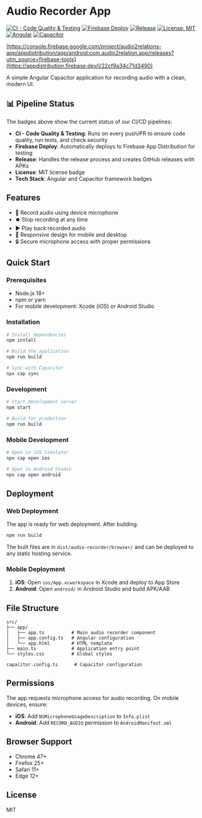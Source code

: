 # Audio Recorder App

[![CI - Code Quality & Testing](https://github.com/project-unga-bunga/audio2relations-web-client/workflows/CI%20-%20Code%20Quality%20%26%20Testing/badge.svg)](https://github.com/project-unga-bunga/audio2relations-web-client/actions/workflows/ci.yml)
[![Firebase Deploy](https://github.com/project-unga-bunga/audio2relations-web-client/workflows/Deploy%20to%20Firebase%20App%20Distribution/badge.svg)](https://github.com/project-unga-bunga/audio2relations-web-client/actions/workflows/firebase-deploy.yml)
[![Release](https://github.com/project-unga-bunga/audio2relations-web-client/workflows/Release/badge.svg)](https://github.com/project-unga-bunga/audio2relations-web-client/actions/workflows/release.yml)
[![License: MIT](https://img.shields.io/badge/License-MIT-yellow.svg)](https://opensource.org/licenses/MIT)
[![Angular](https://img.shields.io/badge/Angular-DD0031?style=flat&logo=angular&logoColor=white)](https://angular.io/)
[![Capacitor](https://img.shields.io/badge/Capacitor-119EFF?style=flat&logo=capacitor&logoColor=white)](https://capacitorjs.com/)

[https://console.firebase.google.com/project/audio2relations-app/appdistribution/app/android:com.audio2relation.app/releases?utm_source=firebase-tools](https://appdistribution.firebase.dev/i/22cf9a34c71d3490)


A simple Angular Capacitor application for recording audio with a clean, modern UI.

## 📊 Pipeline Status

The badges above show the current status of our CI/CD pipelines:

- **CI - Code Quality & Testing**: Runs on every push/PR to ensure code quality, run tests, and check security
- **Firebase Deploy**: Automatically deploys to Firebase App Distribution for testing
- **Release**: Handles the release process and creates GitHub releases with APKs
- **License**: MIT license badge
- **Tech Stack**: Angular and Capacitor framework badges

## Features

- 🎤 Record audio using device microphone
- ⏹️ Stop recording at any time
- ▶️ Play back recorded audio
- 📱 Responsive design for mobile and desktop
- 🔒 Secure microphone access with proper permissions

## Quick Start

### Prerequisites

- Node.js 18+ 
- npm or yarn
- For mobile development: Xcode (iOS) or Android Studio

### Installation

```bash
# Install dependencies
npm install

# Build the application
npm run build

# Sync with Capacitor
npx cap sync
```

### Development

```bash
# Start development server
npm start

# Build for production
npm run build
```

### Mobile Development

```bash
# Open in iOS Simulator
npx cap open ios

# Open in Android Studio
npx cap open android
```

## Deployment

### Web Deployment

The app is ready for web deployment. After building:

```bash
npm run build
```

The built files are in `dist/audio-recorder/browser/` and can be deployed to any static hosting service.

### Mobile Deployment

1. **iOS**: Open `ios/App.xcworkspace` in Xcode and deploy to App Store
2. **Android**: Open `android/` in Android Studio and build APK/AAB

## File Structure

```
src/
├── app/
│   ├── app.ts          # Main audio recorder component
│   ├── app.config.ts   # Angular configuration
│   └── app.html        # HTML template
├── main.ts             # Application entry point
└── styles.css          # Global styles

capacitor.config.ts      # Capacitor configuration
```

## Permissions

The app requests microphone access for audio recording. On mobile devices, ensure:

- **iOS**: Add `NSMicrophoneUsageDescription` to `Info.plist`
- **Android**: Add `RECORD_AUDIO` permission to `AndroidManifest.xml`

## Browser Support

- Chrome 47+
- Firefox 25+
- Safari 11+
- Edge 12+

## License

MIT
